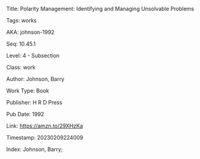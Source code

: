 Title:  Polarity Management: Identifying and Managing Unsolvable Problems

Tags:   works

AKA:    johnson-1992

Seq:    10.45.1

Level:  4 - Subsection

Class:  work

Author: Johnson, Barry

Work Type: Book

Publisher: H R D Press

Pub Date: 1992

Link:   https://amzn.to/29XHzKa

Timestamp: 20230209224009

Index:  Johnson, Barry; 
